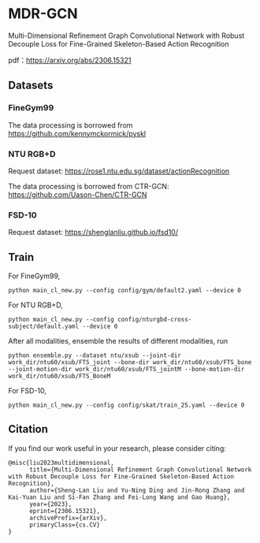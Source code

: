 # MDR-GCN
Multi-Dimensional Refinement Graph Convolutional Network with Robust Decouple Loss for Fine-Grained Skeleton-Based Action Recognition

pdf：https://arxiv.org/abs/2306.15321

## Datasets

### FineGym99

The data processing is borrowed from https://github.com/kennymckormick/pyskl

### NTU RGB+D

Request dataset: https://rose1.ntu.edu.sg/dataset/actionRecognition

The data processing is borrowed from CTR-GCN: https://github.com/Uason-Chen/CTR-GCN

### FSD-10

Request dataset: https://shenglanliu.github.io/fsd10/

## Train

For FineGym99,
```shell
python main_cl_new.py --config config/gym/default2.yaml --device 0
```

For NTU RGB+D,
```shell
python main_cl_new.py --config config/nturgbd-cross-subject/default.yaml --device 0
```

After all modalities, ensemble the results of different modalities, run
```shell
python ensemble.py --dataset ntu/xsub --joint-dir work_dir/ntu60/xsub/FTS_joint --bone-dir work_dir/ntu60/xsub/FTS_bone --joint-motion-dir work_dir/ntu60/xsub/FTS_jointM --bone-motion-dir work_dir/ntu60/xsub/FTS_BoneM
```

For FSD-10,
```shell
python main_cl_new.py --config config/skat/train_25.yaml --device 0
```

## Citation

If you find our work useful in your research, please consider citing:

```
@misc{liu2023multidimensional,
      title={Multi-Dimensional Refinement Graph Convolutional Network with Robust Decouple Loss for Fine-Grained Skeleton-Based Action Recognition}, 
      author={Sheng-Lan Liu and Yu-Ning Ding and Jin-Rong Zhang and Kai-Yuan Liu and Si-Fan Zhang and Fei-Long Wang and Gao Huang},
      year={2023},
      eprint={2306.15321},
      archivePrefix={arXiv},
      primaryClass={cs.CV}
}
```


